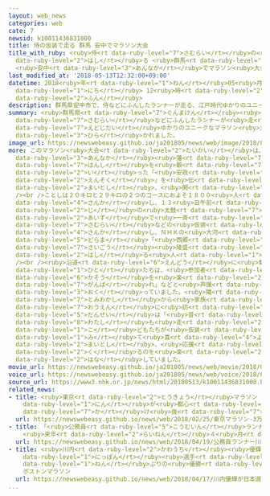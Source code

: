 ```yaml
---
layout: web_news
categories: web
cate: 7
newsid: k10011436831000
title: 侍の仮装で走る 群馬 安中でマラソン大会
title_with_ruby: <ruby>侍<rt data-ruby-level="7">さむらい</rt></ruby>の<ruby>仮装<rt data-ruby-level="6">かそう</rt></ruby>で<ruby>走<rt
  data-ruby-level="2">はし</rt></ruby>る <ruby>群馬<rt data-ruby-level="7">ぐんま</rt></ruby>
  <ruby>安中<rt data-ruby-level="3">あんなか</rt></ruby>でマラソン<ruby>大会<rt data-ruby-level="2">たいかい</rt></ruby>
last_modified_at: '2018-05-13T12:32:00+09:00'
datetime: 2018<ruby>年<rt data-ruby-level="1">ねん</rt></ruby>05<ruby>月<rt data-ruby-level="1">がつ</rt></ruby>13<ruby>日<rt
  data-ruby-level="1">にち</rt></ruby> 12<ruby>時<rt data-ruby-level="2">じ</rt></ruby>32<ruby>分<rt
  data-ruby-level="2">ふん</rt></ruby>
description: 群馬県安中市で、侍などにふんしたランナーが走る、江戸時代ゆかりのユニークなマラソン大会が開かれました。
summary: <ruby>群馬県<rt data-ruby-level="7">ぐんまけん</rt></ruby><ruby>安中市<rt data-ruby-level="3">あんなかし</rt></ruby>で、<ruby>侍<rt
  data-ruby-level="7">さむらい</rt></ruby>などにふんしたランナーが<ruby>走<rt data-ruby-level="2">はし</rt></ruby>る、<ruby>江戸時代<rt
  data-ruby-level="7">えどじだい</rt></ruby>ゆかりのユニークなマラソン<ruby>大会<rt data-ruby-level="2">たいかい</rt></ruby>が<ruby>開<rt
  data-ruby-level="3">ひら</rt></ruby>かれました。
image_url: https://newswebeasy.github.io/ja201805/news/web/image/2018/05/13/K10011436831_1805131223_1805131232_01_03.jpg
more: このマラソン<ruby>大会<rt data-ruby-level="2">たいかい</rt></ruby>は、<ruby>江戸時代<rt data-ruby-level="7">えどじだい</rt></ruby>に<ruby>安中<rt
  data-ruby-level="3">あんなか</rt></ruby><ruby>藩<rt data-ruby-level="7">はん</rt></ruby>が<ruby>藩士<rt
  data-ruby-level="7">はんし</rt></ruby>を<ruby>鍛<rt data-ruby-level="7">きた</rt></ruby>えようと<ruby>行<rt
  data-ruby-level="2">い</rt></ruby>った「<ruby>安政<rt data-ruby-level="8">やすまさ</rt></ruby><ruby>遠足<rt
  data-ruby-level="2">えんそく</rt></ruby>」を<ruby>伝<rt data-ruby-level="4">つた</rt></ruby>えようと<ruby>毎年<rt
  data-ruby-level="2">まいとし</rt></ruby>、<ruby>開<rt data-ruby-level="3">ひら</rt></ruby>かれています。<br
  /><br />ことしは２０キロと２９キロの２つのコースにおよそ１８００<ruby>人<rt data-ruby-level="1">にん</rt></ruby>が<ruby>参加<rt
  data-ruby-level="4">さんか</rt></ruby>し、１３<ruby>日午前<rt data-ruby-level="2">にちごぜん</rt></ruby>８<ruby>時<rt
  data-ruby-level="2">じ</rt></ruby>の<ruby>太鼓<rt data-ruby-level="7">たいこ</rt></ruby>の<ruby>合図<rt
  data-ruby-level="2">あいず</rt></ruby>で<ruby>一斉<rt data-ruby-level="7">いっせい</rt></ruby>にスタートしました。ランナーは<ruby>侍<rt
  data-ruby-level="7">さむらい</rt></ruby>などの<ruby>仮装<rt data-ruby-level="6">かそう</rt></ruby>で<ruby>参加<rt
  data-ruby-level="4">さんか</rt></ruby>し、ＮＨＫの<ruby>大河<rt data-ruby-level="5">たいが</rt></ruby><ruby>ドラマ<rt
  data-ruby-level="5">どらま</rt></ruby>「<ruby>西郷<rt data-ruby-level="7">さいごう</rt></ruby>どん」にちなんで<ruby>西郷<rt
  data-ruby-level="7">さいごう</rt></ruby><ruby>隆盛<rt data-ruby-level="8">たかもり</rt></ruby>にふんして<ruby>走<rt
  data-ruby-level="2">はし</rt></ruby>る<ruby>人<rt data-ruby-level="1">ひと</rt></ruby>もいました。<br
  /><br /><ruby>沿道<rt data-ruby-level="6">えんどう</rt></ruby>に<ruby>集<rt data-ruby-level="3">あつ</rt></ruby>まった<ruby>人<rt
  data-ruby-level="1">ひと</rt></ruby>たちは、<ruby>参加者<rt data-ruby-level="4">さんかしゃ</rt></ruby>の<ruby>仮装<rt
  data-ruby-level="6">かそう</rt></ruby>を<ruby>楽<rt data-ruby-level="2">たの</rt></ruby>しみながら「<ruby>頑張<rt
  data-ruby-level="7">がんば</rt></ruby>れ」などと<ruby>声援<rt data-ruby-level="7">せいえん</rt></ruby>を<ruby>送<rt
  data-ruby-level="3">おく</rt></ruby>っていました。<ruby>隣<rt data-ruby-level="7">となり</rt></ruby>の<ruby>富岡市<rt
  data-ruby-level="7">とみおかし</rt></ruby>から<ruby>家族<rt data-ruby-level="3">かぞく</rt></ruby>で<ruby>応援<rt
  data-ruby-level="7">おうえん</rt></ruby>に<ruby>訪<rt data-ruby-level="7">おとず</rt></ruby>れた<ruby>男性<rt
  data-ruby-level="5">だんせい</rt></ruby>は「<ruby>昔<rt data-ruby-level="3">むかし</rt></ruby>は<ruby>私<rt
  data-ruby-level="8">わたし</rt></ruby>も<ruby>走<rt data-ruby-level="2">はし</rt></ruby>っていました。<ruby>子<rt
  data-ruby-level="1">こ</rt></ruby>どもたちが<ruby>仮装<rt data-ruby-level="6">かそう</rt></ruby>を<ruby>見<rt
  data-ruby-level="1">み</rt></ruby>て<ruby>喜<rt data-ruby-level="4">よろこ</rt></ruby>ぶので、<ruby>毎年<rt
  data-ruby-level="2">まいとし</rt></ruby>、<ruby>応援<rt data-ruby-level="7">おうえん</rt></ruby>に<ruby>来<rt
  data-ruby-level="2">く</rt></ruby>るのを<ruby>楽<rt data-ruby-level="2">たの</rt></ruby>しみにしています」と<ruby>話<rt
  data-ruby-level="2">はな</rt></ruby>していました。
movie_url: https://newswebeasy.github.io/ja201805/news/web/movie/2018/05/13/k10011436831_201805131223_201805131232.mp4
voice_url: https://newswebeasy.github.io/ja201805/news/web/voice/2018/05/13/k10011436831_201805131223_201805131232.mp3
source_url: https://www3.nhk.or.jp/news/html/20180513/k10011436831000.html
related_news:
- title: <ruby>東京<rt data-ruby-level="2">とうきょう</rt></ruby>マラソン ３<ruby>万<rt data-ruby-level="2">まん</rt></ruby>6000<ruby>人<rt
    data-ruby-level="1">にん</rt></ruby>が<ruby>都心<rt data-ruby-level="3">としん</rt></ruby>を<ruby>駆<rt
    data-ruby-level="7">か</rt></ruby>け<ruby>抜<rt data-ruby-level="7">ぬ</rt></ruby>ける
  url: https://newswebeasy.github.io/news/web/2018/02/25/東京マラソン-3万6000人が都心を駆け抜ける
- title: 「<ruby>公務員<rt data-ruby-level="5">こうむいん</rt></ruby>ランナー」<ruby>川内<rt data-ruby-level="2">かわうち</rt></ruby>がプロに
    <ruby>来年<rt data-ruby-level="2">らいねん</rt></ruby>４<ruby>月<rt data-ruby-level="1">がつ</rt></ruby>から
  url: https://newswebeasy.github.io/news/web/2018/04/19/公務員ランナー川内がプロに-来年4月から
- title: <ruby>川内<rt data-ruby-level="2">かわうち</rt></ruby><ruby>優輝<rt data-ruby-level="7">ゆうき</rt></ruby>が<ruby>日本<rt
    data-ruby-level="1">にっぽん</rt></ruby><ruby>選手<rt data-ruby-level="4">せんしゅ</rt></ruby>31<ruby>年<rt
    data-ruby-level="1">ねん</rt></ruby>ぶりの<ruby>優勝<rt data-ruby-level="6">ゆうしょう</rt></ruby>
    ボストンマラソン
  url: https://newswebeasy.github.io/news/web/2018/04/17/川内優輝が日本選手31年ぶりの優勝-ボストンマラソン
...
```

